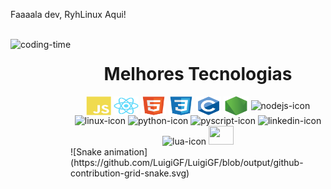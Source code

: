 Faaaala dev, RyhLinux Aqui!


<div  align="center"> 
  <div style="display: inline_block"><br>
    <img align="left" height="250" alt="coding-time" src="code.gif">
    <h1 align="center">Melhores Tecnologias </h1>
    <img align="center" height="30" width="40" alt="js-icon"  src="https://raw.githubusercontent.com/devicons/devicon/master/icons/javascript/javascript-plain.svg">
    <img align="center" height="30" width="40" alt="react-icon" src="https://raw.githubusercontent.com/devicons/devicon/master/icons/react/react-original.svg">
    <img align="center" height="30" width="40" alt="html-icon" src="https://raw.githubusercontent.com/devicons/devicon/master/icons/html5/html5-original.svg">
    <img align="center" height="30" width="40" alt="css-icon" src="https://raw.githubusercontent.com/devicons/devicon/master/icons/css3/css3-original.svg">
    <img align="center" height="30" width="40" alt="c-icon" src="https://raw.githubusercontent.com/devicons/devicon/master/icons/c/c-original.svg">
    <img align="center" height="30" width="40" alt="nodejs-icon" src="https://raw.githubusercontent.com/devicons/devicon/master/icons/nodejs/nodejs-original.svg">
    <img align="center" height="30" width="40" alt="nodejs-icon" src="https://raw.githubusercontent.com/jmnote/z-icons/master/svg/cpp.svg">
    <img alifn="center" height="30" width="40" alt="linux-icon"  src="https://cdn.jsdelivr.net/gh/devicons/devicon@latest/icons/linux/linux-original.svg" />
    <img alifn="center" height="30" width="40" alt="python-icon" src="https://cdn.jsdelivr.net/gh/devicons/devicon@latest/icons/python/python-original.svg" />
    <img alifn="center" height="30" width="40" alt="pyscript-icon" src="https://cdn.jsdelivr.net/gh/devicons/devicon@latest/icons/pyscript/pyscript-original-wordmark.svg" />
    <img alifn="center" height="30" width="40" alt="linkedin-icon" src="https://cdn.jsdelivr.net/gh/devicons/devicon@latest/icons/linkedin/linkedin-original.svg" />
    <img alifn="center" height="30" width="40" alt="lua-icon" src="https://cdn.jsdelivr.net/gh/devicons/devicon@latest/icons/lua/lua-original.svg" />  
    <img alifn="center" height="30" width="40" alt"latex-icon" src="https://cdn.jsdelivr.net/gh/devicons/devicon@latest/icons/latex/latex-original.svg" />

          
  </div>                                                                                                                                                                                                                                                                                                                                                                               
</div/>![Snake animation](https://github.com/LuigiGF/LuigiGF/blob/output/github-contribution-grid-snake.svg)
